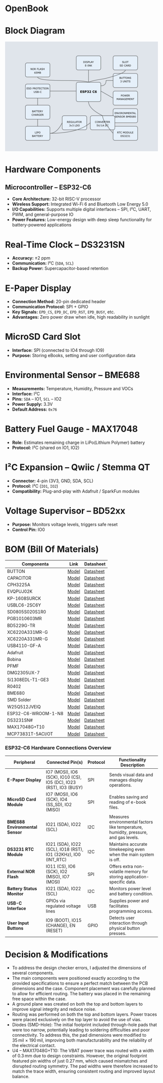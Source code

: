 # OpenBook

# Block Diagram
![Diagrama](/Images/Diagram.jpg)

# Hardware Components
## Microcontroller – ESP32-C6
- **Core Architecture:** 32-bit RISC-V processor  
- **Wireless Support:** Integrated Wi-Fi 6 and Bluetooth Low Energy 5.0  
- **I/O Capabilities:** Supports multiple digital interfaces – SPI, I²C, UART, PWM, and general-purpose IO  
- **Power Features:** Low-energy design with deep sleep functionality for battery-powered applications

# Real-Time Clock – DS3231SN
- **Accuracy:** ±2 ppm  
- **Communication:** I²C (`SDA`, `SCL`)  
- **Backup Power:** Supercapacitor-based retention

# E-Paper Display
- **Connection Method:** 20-pin dedicated header  
- **Communication Protocol:** SPI + GPIO  
- **Key Signals:** `EPD_CS`, `EPD_DC`, `EPD_RST`, `EPD_BUSY`, etc.  
- **Advantages:** Zero power draw when idle, high readability in sunlight

# MicroSD Card Slot
- **Interface:** SPI (connected to IO4 through IO9)  
- **Purpose:** Storing eBooks, setting and user configuration data  

# Environmental Sensor – BME688
- **Measurements:** Temperature, Humidity, Pressure and VOCs  
- **Interface:** I²C  
- **Pins:** `SDA` – IO1, `SCL` – IO2  
- **Power Supply:** 3.3V  
- **Default Address:** `0x76` 

# Battery Fuel Gauge - MAX17048
- **Role:** Estimates remaining charge in LiPo(Lithium Polymer) battery
- **Protocol:** I²C (shared on IO1, IO2)  

# I²C Expansion – Qwiic / Stemma QT
- **Connector:** 4-pin (3V3, GND, SDA, SCL)  
- **Protocol:** I²C (`IO1`, `IO2`)  
- **Compatibility:** Plug-and-play with Adafruit / SparkFun modules  

# Voltage Supervisor – BD52xx
- **Purpose:** Monitors voltage levels, triggers safe reset  
- **Control Pin:** IO0 

# BOM (Bill Of Materials)

| Componenta | Link | Datasheet |
|-----------|--------------|-----------|
| BUTTON | [Model](https://industry.panasonic.com/global/en/products/control/switch/light-touch/number/evqpuj02k) | [Datasheet](https://www.lcsc.com/datasheet/lcsc_datasheet_2201121800_PANASONIC-EVQPUJ02K_C2936858.pdf) |
| CAPACITOR | [Model](https://componentsearchengine.com/part-view/R0402%201%25%20100%20K%20(RC0402FR-07100KL)/YAGEO) | [Datasheet](//efaidnbmnnnibpcajpcglclefindmkaj/https://www.resistor.com/assets/pdf/0402tstd.pdf) |
| CPH3225A | [Model](https://www.snapeda.com/parts/CPH3225A/Seiko+Instruments/view-part/?ref=eda) | [Datasheet](https://octopart.com/datasheet/cph3225a-seiko-25340571) |
| EVQPUJ02K | [Model](https://industry.panasonic.com/global/en/products/control/switch/light-touch/number/evqpuj02k) | [Datasheet](https://www.lcsc.com/datasheet/lcsc_datasheet_2201121800_PANASONIC-EVQPUJ02K_C2936858.pdf) |
| KP-1608SURCK | [Model](https://www.snapeda.com/parts/KP-1608SURCK/Kingbright/view-part/?ref=search&t=LED%200603) | [Datasheet](//efaidnbmnnnibpcajpcglclefindmkaj/https://media.elv.com/file/107153_led_surck1608_data.pdf) |
| USBLC6-2SC6Y | [Model](https://www.snapeda.com/parts/USBLC6-2SC6Y/STMicroelectronics/view-part/?ref=eda) | [Datasheet](https://www.digikey.com/en/htmldatasheets/production/1375342/0/0/1/usblc6-2sc6y) |
| SD0805S020S1R0 | [Model](https://ro.mouser.com/ProductDetail/KYOCERA-AVX/SD0805S020S1R0?qs=jCA%252BPfw4LHbpkAoSnwrdjw%3D%3D) | [Datasheet](https://www.alldatasheet.com/view.jsp?Searchword=SD0805S&sField=2) |
| PGB1010603MR | [Model](https://www.snapeda.com/parts/PGB1010603MR/Littelfuse/view-part/?ref=eda) | [Datasheet](https://www.alldatasheet.com/view.jsp?Searchword=Pgb1010603mr&gad_source=1&gbraid=0AAAAADcdDU8aYfZtfJfdZ9I5j6RwZ_cbA&gclid=Cj0KCQjwqcO_BhDaARIsACz62vOPBOBe0eOh5gDUFkkKl4JBcbmoFZYtJ8BOnbaWqr_BuUCcVWvbutAaAmGkEALw_wcB) |
| BD5229G-TR  | [Model](https://componentsearchengine.com/part-view/BD5229G-TR/ROHM%20Semiconductor) | [Datasheet](https://www.lcsc.com/datasheet/lcsc_datasheet_2201131330_ROHM-Semicon-BD5229G-TR_C962636.pdf) |
| XC6220A331MR-G | [Model](https://componentsearchengine.com/part-view/XC6220A331MR-G/Torex) | [Datasheet](https://www.alldatasheet.com/view.jsp?Searchword=Xc6220&gad_source=1&gbraid=0AAAAADcdDU8aYfZtfJfdZ9I5j6RwZ_cbA&gclid=Cj0KCQjwqcO_BhDaARIsACz62vPS06NB6tLgniZzfaVpKNu1m811BNk6AEPfg4DbP6f5S8QWA_pW_UQaAv-0EALw_wcB) |
| XC6220A331MR-G | [Model](https://componentsearchengine.com/part-view/XC6220A331MR-G/Torex) | [Datasheet](https://www.alldatasheet.com/view.jsp?Searchword=Xc6220&gad_source=1&gbraid=0AAAAADcdDU8aYfZtfJfdZ9I5j6RwZ_cbA&gclid=Cj0KCQjwqcO_BhDaARIsACz62vMO5_aHsn35cIZBK6oCFuB_WOxz_zKu4yOHJ69-EnaUd5Jfas_Avm8aAuk5EALw_wcB) |
| USB4110-GF-A  | [Model](https://componentsearchengine.com/part-view/USB4110-GF-A/GCT%20(GLOBAL%20CONNECTOR%20TECHNOLOGY)) | [Datasheet](//efaidnbmnnnibpcajpcglclefindmkaj/https://gct.co/files/drawings/usb4110.pdf) |
| Adafruit | [Model](https://eu.mouser.com/ProductDetail/Adafruit/4208?qs=PzGy0jfpSMtbScLbr0L5dw%3D%3D) | [Datasheet](https://www.arrow.com/en/manufacturers/adafruit-industries/datasheets) |
| Bobina | [Model](https://store.comet.srl.ro/Catalogue/Product/43497/) | [Datasheet](https://www.scribd.com/document/814581278/Datasheet-Bobina) |
| PFMF | [Model](https://www.mouser.co.uk/ProductDetail/EPCOS-TDK/B72520T0350K062?qs=dEfas%2FXlABIszF52uu7vrg%3D%3D) | [Datasheet](https://ro.mouser.com/c/ds/circuit-protection/thermistors/resettable-fuses-pptc/?m=Schurter&series=PFMF) |
| DMG2305UX-7 | [Model](https://componentsearchengine.com/part-view/DMG2305UX-7/Diodes%20Incorporated) | [Datasheet](//efaidnbmnnnibpcajpcglclefindmkaj/https://www.mouser.com/datasheet/2/115/DMG2305UX-266242.pdf?srsltid=AfmBOop22k34YTJJra1xubiU6LPiN4M4JlcWbRoSNdxSGFak8uWgXPpK) |
| Si1308EDL-T1-GE3 | [Model](https://componentsearchengine.com/part-view/SI1308EDL-T1-GE3/Vishay) | [Datasheet](https://www.alldatasheet.com/view.jsp?Searchword=Si1308edl&gad_source=1&gbraid=0AAAAADcdDU-px713ONYSnQ2O-gcwqYcFq&gclid=Cj0KCQjwqcO_BhDaARIsACz62vN_Nz3MJOc6J_03gnVBm7aSqC8v9wyP0VD-iRKP-gFrYgdhLi99I14aAlVJEALw_wcB) |
| R0402 | [Model](https://componentsearchengine.com/part-view/R0402%201%25%20100%20K%20(RC0402FR-07100KL)/YAGEO) | [Datasheet](//efaidnbmnnnibpcajpcglclefindmkaj/https://www.resistor.com/assets/pdf/0402tstd.pdf) |
| BME680 | [Model](https://www.snapeda.com/parts/BME680/Bosch/view-part/?welcome=home) | [Datasheet](//efaidnbmnnnibpcajpcglclefindmkaj/https://www.bosch-sensortec.com/media/boschsensortec/downloads/datasheets/bst-bme680-ds001.pdf) |
| SMD Solder | [Model](https://grabcad.com/library/solder-jumpers-1) | [Datasheet]() |
| W25Q512JVEIQ | [Model](https://www.snapeda.com/parts/ESP32-C6-WROOM-1-N8/Espressif+Systems/view-part/?ref=eda) | [Datasheet](//efaidnbmnnnibpcajpcglclefindmkaj/https://www.mouser.com/datasheet/2/949/W25Q512JV_SPI_RevB_06252019_KMS-2487502.pdf?srsltid=AfmBOoquExqDVgxEELF9CzuOGxHos0CD1nQDROHD6Eebdm2foNzqozqU) |
| ESP32-C6-WROOM-1-N8 | [Model](https://www.snapeda.com/parts/ESP32-C6-WROOM-1-N8/Espressif+Systems/view-part/?ref=eda) | [Datasheet](//efaidnbmnnnibpcajpcglclefindmkaj/https://www.mouser.com/catalog/specsheets/Espressif_ESP32_C6_WROOM_1%20_Datasheet_V0.1_PRELIMINARY_en.pdf?srsltid=AfmBOooHQKNitqODRaaPjoZInfWKTacDER1t5uRK6sKqT13TrzvVo_B7) |
| DS3231SN# | [Model](https://www.snapeda.com/parts/DS3231SN%23/Analog+Devices/view-part/?ref=eda) | [Datasheet](https://www.alldatasheet.com/view.jsp?Searchword=Ds3231sn%20datasheet&gad_source=1&gbraid=0AAAAADcdDU-Gy9URfMxGmqiPg7ci5L3wR&gclid=Cj0KCQjwqcO_BhDaARIsACz62vMkK3ETSnW2w7mo0Fa-wgWJGn89AxWCyIND6k5X8MmoPl6hv6VWwT8aAiS-EALw_wcB) |
| MAX17048G+T10 | [Model](https://www.snapeda.com/parts/MAX17048G+T10/Analog+Devices/view-part/?ref=eda) | [Datasheet](https://www.alldatasheet.com/view.jsp?Searchword=Max17048&gad_source=1&gbraid=0AAAAADcdDU8aYfZtfJfdZ9I5j6RwZ_cbA&gclid=Cj0KCQjwqcO_BhDaARIsACz62vNa9xrVfzjCjADRwXD0RBbo4Nret3ywwteDGLJKZui8ZL8KdVlTE7caAvQxEALw_wcB) |
| MCP73831T-5ACI/OT | [Model](https://www.mouser.co.uk/ProductDetail/Microchip-Technology/MCP73831T-5ACI-OT?qs=hH%252BOa0VZEiAcgAcEkuamXg%3D%3D) | [Datasheet](//efaidnbmnnnibpcajpcglclefindmkaj/https://ww1.microchip.com/downloads/en/DeviceDoc/MCP73831-Family-Data-Sheet-DS20001984H.pdf) |

### ESP32-C6 Hardware Connections Overview  

| **Peripheral**               | **Connected Pin(s)**                                             | **Protocol** | **Functionality Description** |
|-----------------------------|------------------------------------------------------------------|--------------|-------------------------------|
| **E-Paper Display**         | IO7 (MOSI), IO6 (SCK), IO10 (CS), IO5 (DC), IO23 (RST), IO3 (BUSY) | SPI          | Sends visual data and manages display operations. |
| **MicroSD Card Module**     | IO7 (MOSI), IO6 (SCK), IO4 (SS_SD), IO2 (MISO)                   | SPI          | Enables saving and reading of e-book files. |
| **BME688 Environmental Sensor** | IO21 (SDA), IO22 (SCL)                                        | I2C          | Measures environmental factors like temperature, humidity, pressure, and gas levels. |
| **DS3231 RTC Module**       | IO21 (SDA), IO22 (SCL), IO18 (RST), IO1 (32KHz), IO0 (INT_RTC)   | I2C          | Maintains accurate timekeeping even when the main system is off. |
| **External NOR Flash**      | IO11 (CS), IO6 (SCK), IO2 (MISO), IO7 (MOSI)                     | SPI          | Offers extra non-volatile memory for storing application-specific data. |
| **Battery Status Monitor**  | IO21 (SDA), IO22 (SCL)                                           | I2C          | Monitors power level and battery condition. |
| **USB-C Interface**         | GPIOs via regulated voltage lines                                | USB          | Supplies power and facilitates programming access. |
| **User Input Buttons**      | IO9 (BOOT), IO15 (CHANGE), EN (RESET)                            | GPIO         | Detects user interaction through physical button presses. |


# Decision & Modifications
- To address the design checker errors, I adjusted the dimensions of several components.
- The main components were positioned exactly according to the provided specifications to ensure a perfect match between the PCB dimensions and the case. Component placement was carefully planned to allow for efficient routing. The battery was placed in the remaining free space within the case.
- A ground plane was created on both the top and bottom layers to improve signal integrity and reduce noise.
- Routing was performed on both the top and bottom layers. Power traces were placed exclusively on the top layer to avoid the use of vias.
- Diodes (SMD-Hole): The initial footprint included through-hole pads that were too narrow, potentially leading to soldering difficulties and poor connectivity. To address this, the pad dimensions were modified to 35 mil × 190 mil, improving both manufacturability and the reliability of the electrical contact.
- U4 – MAX17048G+T10: The VBAT power trace was routed with a width of 0.3 mm due to design constraints. However, the original footprint featured pin widths of just 0.27 mm, which caused mismatches and disrupted routing symmetry. The pad widths were therefore increased to match the trace width, ensuring consistent routing and improved layout balance.
